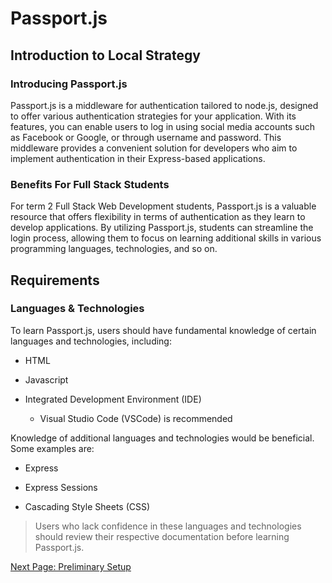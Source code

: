 # Passport.js
<!-- Main Heading
Brief overview
Subheadings as necessary
Graphics
Sep blocks instruction steps
Notes cautions and warnings as needed
Conclusion -->

## Introduction to Local Strategy
<!-- What is passport.js -->
### Introducing Passport.js

Passport.js is a middleware for authentication tailored to node.js, designed to offer various authentication strategies for your application. With its features, you can enable users to log in using social media accounts such as Facebook or Google, or through username and password. This middleware provides a convenient solution for developers who aim to implement authentication in their Express-based applications.

### Benefits For Full Stack Students

For term 2 Full Stack Web Development students, Passport.js is a valuable resource that offers flexibility in terms of authentication as they learn to develop applications. By utilizing Passport.js, students can streamline the login process, allowing them to focus on learning additional skills in various programming languages, technologies, and so on.

## Requirements
<!-- Tech, knowledge -->
<!-- VSCode: can use any ide however we will be using vscode. -->
<!-- Understanding of HTML, Javascript -->
<!-- Bonus: Express, Express Sessions, CSS -->
### Languages & Technologies

To learn Passport.js, users should have fundamental knowledge of certain languages and technologies, including:

* HTML

* Javascript

* Integrated Development Environment (IDE)

  * Visual Studio Code (VSCode) is recommended

Knowledge of additional languages and technologies would be beneficial. Some examples are:

* Express

* Express Sessions

* Cascading Style Sheets (CSS)

>Users who lack confidence in these languages and technologies should review their respective documentation before learning Passport.js.

<!-- ### [Passport.js](https://www.passportjs.org/)

![Passport Local](https://res.cloudinary.com/practicaldev/image/fetch/s--kyypBiVD--/c_imagga_scale,f_auto,fl_progressive,h_420,q_auto,w_1000/<https://dev-to-uploads.s3.amazonaws.com/i/9ngdmhfexbyafu2p5cll.png)> -->

[Next Page: Preliminary Setup](/preliminary)
